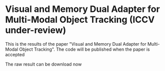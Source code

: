 # Visual and Memory Dual Adapter for Multi-Modal Object Tracking (ICCV under-review)
This is the results of the paper "Visual and Memory Dual Adapter for Multi-Modal Object Tracking". The code will be published when the paper is accepted

The raw result can be download now
